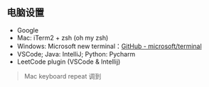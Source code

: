  ## 电脑设置
 - Google
 - Mac: iTerm2 + zsh (oh my zsh)
 - Windows: Microsoft new terminal：[GitHub - microsoft/terminal](https://github.com/microsoft/terminal)
- VSCode; Java: IntelliJ; Python: Pycharm
- LeetCode plugin (VSCode & Intellij)

> Mac keyboard repeat 调到